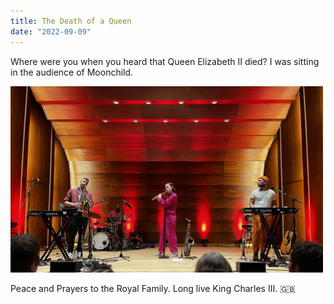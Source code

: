 ```yaml
---
title: The Death of a Queen
date: "2022-09-09"
---
```

 
Where were you when you heard that Queen Elizabeth II died? I was sitting in the audience of Moonchild.

<img src="/static/img/IMG-Moonchild.jpg" width="500">

 <br/>

Peace and Prayers to the Royal Family. Long live King Charles III. 🇬🇧

